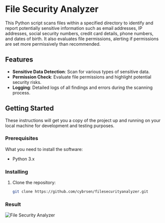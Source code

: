 # File Security Analyzer

This Python script scans files within a specified directory to identify and report potentially sensitive information such as email addresses, IP addresses, social security numbers, credit card details, phone numbers, and dates of birth. It also evaluates file permissions, alerting if permissions are set more permissively than recommended.

## Features

- **Sensitive Data Detection**: Scan for various types of sensitive data.
- **Permission Check**: Evaluate file permissions and highlight potential security risks.
- **Logging**: Detailed logs of all findings and errors during the scanning process.

## Getting Started

These instructions will get you a copy of the project up and running on your local machine for development and testing purposes.

### Prerequisites

What you need to install the software:

- Python 3.x

### Installing

1. Clone the repository:
   ```bash
   git clone https://github.com/cybrsen/filesecurityanalyzer.git

### Result
![File Security Analyzer](https://i.ibb.co/TtFTNgM/filesecurityanalyzer.png)
